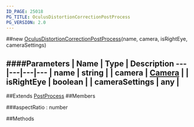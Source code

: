 ```yaml
---
ID_PAGE: 25018
PG_TITLE: OculusDistortionCorrectionPostProcess
PG_VERSION: 2.0
---
```

##new [OculusDistortionCorrectionPostProcess](/classes/OculusDistortionCorrectionPostProcess)(name, camera, isRightEye, cameraSettings)







####Parameters
 | Name | Type | Description
---|---|---|---
 | name | string | 
 | camera | [Camera](/classes/Camera) | 
 | isRightEye | boolean | 
 | cameraSettings | any | 
---

##Extends [PostProcess](/classes/PostProcess)
##Members

###aspectRatio : number




##Methods
